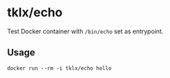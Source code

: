 # tklx/echo

Test Docker container with ``/bin/echo`` set as entrypoint.

## Usage

```console
docker run --rm -i tklx/echo hello
```

